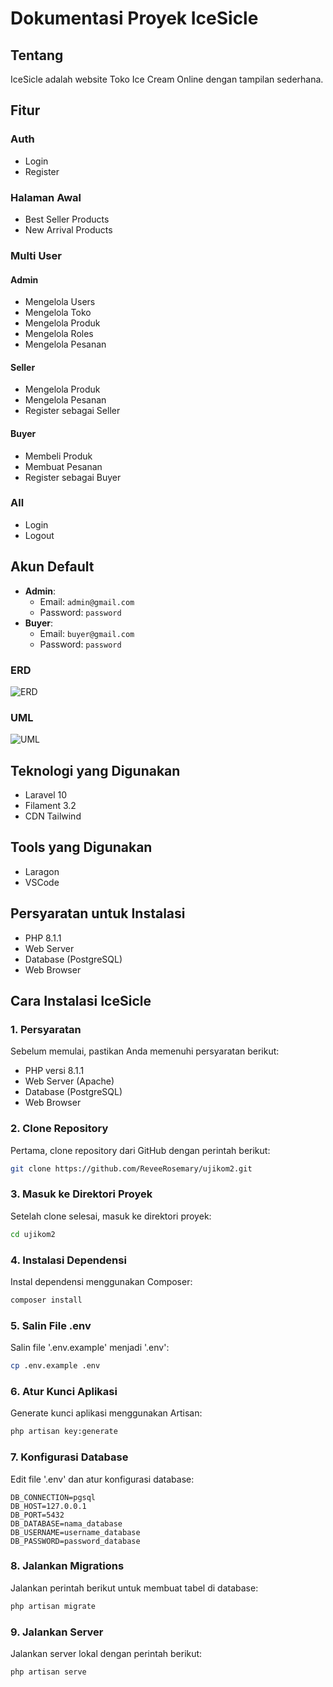 # Dokumentasi Proyek IceSicle

## Tentang
IceSicle adalah website Toko Ice Cream Online dengan tampilan sederhana.

## Fitur

### Auth
- Login
- Register

### Halaman Awal
- Best Seller Products
- New Arrival Products

### Multi User
#### Admin
- Mengelola Users
- Mengelola Toko
- Mengelola Produk
- Mengelola Roles
- Mengelola Pesanan

#### Seller
- Mengelola Produk
- Mengelola Pesanan
- Register sebagai Seller

#### Buyer
- Membeli Produk
- Membuat Pesanan
- Register sebagai Buyer

### All
- Login
- Logout

## Akun Default
- **Admin**: 
  - Email: `admin@gmail.com`
  - Password: `password`
- **Buyer**: 
  - Email: `buyer@gmail.com`
  - Password: `password`

### ERD
![ERD](https://raw.githubusercontent.com/ReveeRosemary/ujikom2/refs/heads/main/erd.PNG)

### UML
![UML](https://raw.githubusercontent.com/ReveeRosemary/ujikom2/refs/heads/main/UML.png)


## Teknologi yang Digunakan
- Laravel 10
- Filament 3.2
- CDN Tailwind

## Tools yang Digunakan
- Laragon
- VSCode

## Persyaratan untuk Instalasi
- PHP 8.1.1
- Web Server
- Database (PostgreSQL)
- Web Browser

## Cara Instalasi IceSicle

### 1. Persyaratan
Sebelum memulai, pastikan Anda memenuhi persyaratan berikut:
- PHP versi 8.1.1
- Web Server (Apache)
- Database (PostgreSQL)
- Web Browser

### 2. Clone Repository
Pertama, clone repository dari GitHub dengan perintah berikut:
```bash
git clone https://github.com/ReveeRosemary/ujikom2.git
```
### 3. Masuk ke Direktori Proyek
Setelah clone selesai, masuk ke direktori proyek:
```bash
cd ujikom2
```
### 4. Instalasi Dependensi
Instal dependensi menggunakan Composer:
```bash
composer install
```
### 5. Salin File .env
Salin file '.env.example' menjadi '.env':
```bash
cp .env.example .env
```
### 6. Atur Kunci Aplikasi
Generate kunci aplikasi menggunakan Artisan:

```bash
php artisan key:generate
```
### 7. Konfigurasi Database
Edit file '.env' dan atur konfigurasi database:
```plaintext
DB_CONNECTION=pgsql
DB_HOST=127.0.0.1
DB_PORT=5432
DB_DATABASE=nama_database
DB_USERNAME=username_database
DB_PASSWORD=password_database
```
### 8. Jalankan Migrations
Jalankan perintah berikut untuk membuat tabel di database:
```bash
php artisan migrate
```

### 9. Jalankan Server
Jalankan server lokal dengan perintah berikut:
```bash
php artisan serve
```
